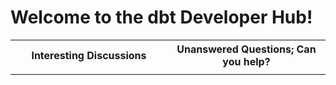 # Welcome to the dbt Developer Hub! 

<table>
<tr>
<th>Interesting Discussions</th>
<th>Unanswered Questions; Can you help?</th>
</tr>
<tr>
<td width="500px">
    <DiscourseTopicList templateStyle="complete" numResults="10" createNew="true"/>
</td>
<td width="500px">
    <DiscourseTopicList templateStyle="complete" numResults="10" createNew="true" topPeriod="weekly"/>
</td>
</tr>
</table>